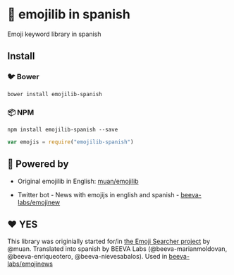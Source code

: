 # :book: emojilib in spanish 

Emoji keyword library in spanish

## Install

### :bird: Bower

```
bower install emojilib-spanish
```

### :package: NPM

```
npm install emojilib-spanish --save
```

```javascript
var emojis = require("emojilib-spanish")
```

## :electric_plug: Powered by

* Original emojilib in English: [muan/emojilib](https://github.com/muan/emojilib)

* Twitter bot - News with emojijs in english and spanish - [beeva-labs/emojinew](https://github.com/beeva-labs/emojinews)

## :heart: YES

This library was originially started for/in [the Emoji Searcher project](http://github.com/muan/emoji) by @muan.
Translated into spanish by BEEVA Labs (@beeva-marianmoldovan, @beeva-enriqueotero, @beeva-nievesabalos).
Used in [beeva-labs/emojinews](https://github.com/beeva-labs/emojinews)
